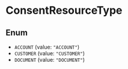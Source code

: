 # ConsentResourceType

## Enum

* `ACCOUNT` (value: `"ACCOUNT"`)
* `CUSTOMER` (value: `"CUSTOMER"`)
* `DOCUMENT` (value: `"DOCUMENT"`)
